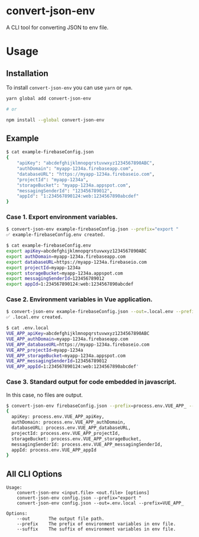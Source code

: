 # convert-json-env

A CLI tool for converting JSON to env file.

# Usage

## Installation

To install `convert-json-env` you can use `yarn` or `npm`.

```sh
yarn global add convert-json-env

# or

npm install --global convert-json-env
```

## Example

```sh
$ cat example-firebaseConfig.json
{
    "apiKey": "abcdefghijklmnopqrstuvwxyz1234567890ABC",
    "authDomain": "myapp-1234a.firebaseapp.com",
    "databaseURL": "https://myapp-1234a.firebaseio.com",
    "projectId": "myapp-1234a",
    "storageBucket": "myapp-1234a.appspot.com",
    "messagingSenderId": "123456789012",
    "appId": "1:234567890124:web:1234567890abcdef"
}
```

### Case 1. Export environment variables.
```sh
$ convert-json-env example-firebaseConfig.json --prefix="export "
✅ example-firebaseConfig.env created.

$ cat example-firebaseConfig.env
export apiKey=abcdefghijklmnopqrstuvwxyz1234567890ABC
export authDomain=myapp-1234a.firebaseapp.com
export databaseURL=https://myapp-1234a.firebaseio.com
export projectId=myapp-1234a
export storageBucket=myapp-1234a.appspot.com
export messagingSenderId=123456789012
export appId=1:234567890124:web:1234567890abcdef
```

### Case 2. Environment variables in Vue application.
```sh
$ convert-json-env example-firebaseConfig.json --out=.local.env --prefix=VUE_APP_
✅ .local.env created.

$ cat .env.local
VUE_APP_apiKey=abcdefghijklmnopqrstuvwxyz1234567890ABC
VUE_APP_authDomain=myapp-1234a.firebaseapp.com
VUE_APP_databaseURL=https://myapp-1234a.firebaseio.com
VUE_APP_projectId=myapp-1234a
VUE_APP_storageBucket=myapp-1234a.appspot.com
VUE_APP_messagingSenderId=123456789012
VUE_APP_appId=1:234567890124:web:1234567890abcdef'
```

### Case 3. Standard output for code embedded in javascript.
In this case, no files are output.
```sh
$ convert-json-env firebaseConfig.json --prefix=process.env.VUE_APP_ --embed
{
  apiKey: process.env.VUE_APP_apiKey,
  authDomain: process.env.VUE_APP_authDomain,
  databaseURL: process.env.VUE_APP_databaseURL,
  projectId: process.env.VUE_APP_projectId,
  storageBucket: process.env.VUE_APP_storageBucket,
  messagingSenderId: process.env.VUE_APP_messagingSenderId,
  appId: process.env.VUE_APP_appId
}
```

## All CLI Options

```
Usage:
	convert-json-env <input.file> <out.file> [options]
	convert-json-env config.json --prefix="export "
	convert-json-env config.json --out=.env.local --prefix=VUE_APP_

Options:
	--out		The output file path.
	--prefix	The prefix of environment variables in env file.
	--suffix	The suffix of environment variables in env file.
```
